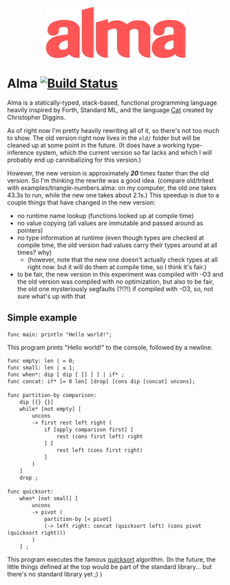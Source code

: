 <p align="center">
  <img src="almalogo.svg" title="(alma logo)" width="324" height="119" />
</p>

Alma [![Build Status](https://travis-ci.org/broomweed/alma.svg?branch=master)](https://travis-ci.org/broomweed/alma)
====

Alma is a statically-typed, stack-based, functional programming language
heavily inspired by Forth, Standard ML, and the language [Cat][cat] created
by Christopher Diggins.

As of right now I'm pretty heavily rewriting all of it, so there's not
too much to show. The old version right now lives in the `old/` folder
but will be cleaned up at some point in the future. (It does have a working
type-inference system, which the current version so far lacks and which
I will probably end up cannibalizing for this version.)

However, the new version is approximately ***20*** times faster than
the old version. So I'm thinking the rewrite was a good idea. (compare
old/tritest with examples/triangle-numbers.alma: on my computer, the
old one takes 43.3s to run, while the new one takes about 2.1s.) This
speedup is due to a couple things that have changed in the new version:

  * no runtime name lookup (functions looked up at compile time)
  * no value copying (all values are immutable and passed around as pointers)
  * no type information at runtime (even though types are checked at compile
    time, the old version had values carry their types around at all times? why)
    - (however, note that the new one doesn't actually check types at all
        right now. but it will do them at compile time, so I think it's fair.)
  * to be fair, the new version in this experiment was compiled with -O3
    and the old version was compiled with no optimization, but also to be fair,
    the old one mysteriously segfaults (?!?!) if compiled with -O3, so, not
    sure what's up with that

  [cat]: https://www.codeproject.com/articles/16247/cat-a-statically-typed-programming-language-interp

Simple example
--------------

```
func main: println "Hello world!";
```
This program prints "Hello world!" to the console, followed by a newline.

```
func empty: len | = 0;
func small: len | ≤ 1;
func when*: dip [ dip [ [] ] ] | if* ;
func concat: if* [= 0 len] [drop] [cons dip [concat] uncons];

func partition-by comparison:
    dip [{} {}]
    while* [not empty] [
        uncons
        -> first rest left right (
            if [apply comparison first] [
                rest (cons first left) right
            ] [
                rest left (cons first right)
            ]
        )
    ]
    drop ;

func quicksort:
    when* [not small] [
        uncons
        -> pivot (
            partition-by [< pivot]
            (-> left right: concat (quicksort left) (cons pivot (quicksort right)))
        )
    ] ;
```
This program executes the famous [quicksort](https://en.wikipedia.org/wiki/Quicksort)
algorithm.
(In the future, the little things defined at the top would be part of the standard
 library... but there's no standard library yet ;) )
